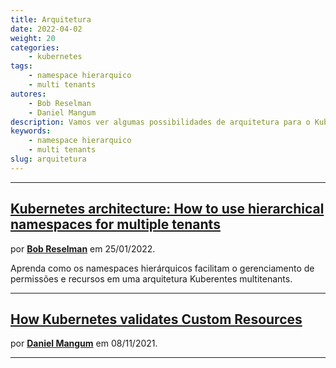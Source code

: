 ```yaml
---
title: Arquitetura
date: 2022-04-02
weight: 20
categories:
    - kubernetes
tags:
    - namespace hierarquico
    - multi tenants
autores:
    - Bob Reselman
    - Daniel Mangum
description: Vamos ver algumas possibilidades de arquitetura para o Kubernetes.
keywords:
    - namespace hierarquico
    - multi tenants
slug: arquitetura
---
```


---

## [Kubernetes architecture: How to use hierarchical namespaces for multiple tenants](https://www.redhat.com/architect/kubernetes-hierarchical-namespaces)

por [**Bob Reselman**](/autores/bob-reselman/) em 25/01/2022.

Aprenda como os namespaces hierárquicos facilitam o gerenciamento de permissões e recursos em uma arquitetura Kuberentes multitenants.

---

## [How Kubernetes validates Custom Resources](https://danielmangum.com/posts/how-kubernetes-validates-custom-resources/)

por [**Daniel Mangum**](/autores/daniel-mangum/) em 08/11/2021.

---
